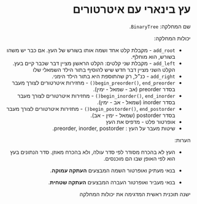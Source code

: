 <div dir="rtl" lang="he">

# עץ בינארי עם איטרטורים

שם המחלקה: `BinaryTree`.

יכולות המחלקה:
* `add_root` - מקבלת קלט אחד ושמה אותו בשורש של העץ. אם כבר יש משהו בשורש, הוא מוחלף.
* `add_left` - מקבלת שני קלטים: הקלט הראשון מציין דבר שכבר קיים בעץ. הקלט השני מציין דבר חדש שיש להוסיף בתור הילד השמאלי שלו
* `add_right` - כנ"ל, רק שהתוספת היא בתור הילד הימני.
* `begin_preorder()`, `end_preorder()` - מחזירות איטרטורים לצורך מעבר בסדר preorder (אב - שמאל - ימין).
* `begin_inorder()`, `end_inorder()` - מחזירות איטרטורים לצורך מעבר בסדר inorder (שמאל - אב - ימין).
* `begin_postorder()`, `end_postorder()` - מחזירות איטרטורים לצורך מעבר בסדר postorder (שמאל - ימין - אב).
* אופרטור פלט - מדפיס את העץ
* שיטות מעבר על העץ : preorder, inorder, postorder.

הערות:

* העץ לא בהכרח מסודר לפי סדר עולה, ולא בהכרח מאוזן. סדר הנתונים בעץ הוא לפי האופן שבו הם מוכנסים.

*  בנאי מעתיק ואופרטור השמה המבצעים **העתקה עמוקה**.
*  בנאי מעביר ואופרטור העברה המבצעים **העתקה שטחית**.


ישנה תוכנית ראשית המדגימה את יכולות המחלקה

